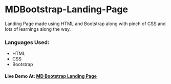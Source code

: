 # MDBootstrap-Landing-Page
Landing Page made using HTML and Bootstrap along with pinch of CSS and lots of learnings along the way.

### Languages Used:
- HTML
- CSS
- Bootstrap

#### Live Demo At: [MD Bootstrap Landing Page](https://Adikad16.github.io/MDBootstrap-Landing-Page/)
